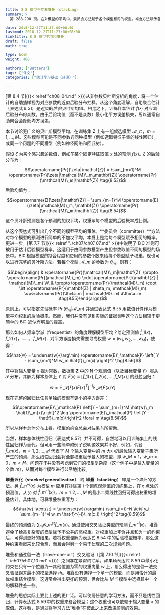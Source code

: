 ```yaml
---
title: 8.8 模型平均和堆叠（stacking）
summary: >
  第 288-290 页。在对模型的平均中，委员会方法赋予各个模型相同的权重，堆叠方法赋予各个模型（估计）最优权重。

date: 2018-12-27T11:27:00+08:00
lastmod: 2018-12-27T11:27:00+08:00
linktitle: 8.8 模型平均和堆叠
draft: false
math: true

type: book
weight: 808

authors: ["Butters"]
tags: ["译文"]
categories: ["统计学习基础（译注）"]

---
```


[第 8.4 节]({{< relref "ch08_04.md" >}})从非参数贝叶斯分析的角度，将一个估计的自助抽样视为对应参数的近似后验分布抽样。从这个角度理解，自助聚合估计（表达式 8.51）是近似的后验贝叶斯均值。相比之下，训练样本估计 $\hat{f}(x)$ 对应着后验分布的众数。由于后验均值（而不是众数）最小化平方误差损失，所以通常自助聚合会降低均方误差。

本节讨论更广义的贝叶斯模型平均。在训练集 $\mathbf{Z}$ 上有一组候选模型 $\mathcal{M}\_m$，$m=1,\dots,M$。这些模型可能是不同参数的同种模型（例如选取特征子集的线性回归），或同一个问题的不同模型（例如神经网络和回归树）。

假设 $\zeta$ 为某个感兴趣的数值，例如在某个固定特征取值 $x$ 处的预测 $f(x)$。$\zeta$ 的后验分布为：

$$\operatorname{Pr}(\zeta|\mathbf{Z}) = \sum_{m=1}^M
\operatorname{Pr}(\zeta|\mathcal{M}\_m,\mathbf{Z})
\operatorname{Pr}(\mathcal{M}\_m|\mathbf{Z}) \tag{8.53}$$

后验均值为：

$$\operatorname{E}[\zeta|\mathbf{Z}] = \sum_{m=1}^M
\operatorname{E}(\zeta|\mathcal{M}\_m, \mathbf{Z})
\operatorname{Pr}(\mathcal{M}\_m|\mathbf{Z}) \tag{8.54}$$

这个贝叶斯预测是各个预测的加权平均，权重与每个模型的后验概率成比例。

从这个表达式可引出几个不同的模型平均的策略。**委员会（committee）**方法对每个模型的预测进行简单的不加权平均，本质上是给每个模型赋予相同的概率。更进一步，[第 7.7 节]({{< relref "../ch07/ch07_07.md" >}})中说明了 BIC 准则可被用于估计后验模型概率。这适用于由同参数模型产生但参数取值不同的模型的场景中。BIC 根据模型的拟合程度和使用的参数个数来给每个模型赋予权重。现也可以进行完整的贝叶斯方法。若每个模型 $\mathcal{M}\_m$ 的参数为 $\theta_m$，则有：

$$\begin{align}
& \operatorname{Pr}(\mathcal{M}\_m|\mathbf{Z}) \propto 
  \operatorname{Pr}(\mathcal{M}\_m) \cdot
  \operatorname{Pr}(\mathbf{Z} | \mathcal{M}\_m) \\\\
& \propto
  \operatorname{Pr}(\mathcal{M}\_m) \cdot
  \int \operatorname{Pr}(\mathbf{Z} | \theta_m, \mathcal{M}\_m)
  \operatorname{Pr}(\theta_m | \mathcal{M}\_m) d\theta_m
\tag{8.55}\end{align}$$

原则上，可以指定先验概率 $\operatorname{Pr}(\theta_m|\mathcal{M}\_m)$ 并通过表达式 8.55 用数值计算作为模型平均权重的后验概率。然而，我们并没有见到实际的证据表明这个方法相较于更简单的 BIC 近似有明显的提高。

那么如何从频率学派（frequentist）的角度理解模型平均？给定预测值 $\hat{f}\_1(x)$，$\hat{f}\_2(x)$，……，$\hat{f}\_M(x)$，对平方误差损失需要寻找权重 $w=(w_1,w_2,\dots,w_M)$，使得：

$$\hat{w} = \underset{w}{\arg\min} \operatorname{E}\_\mathcal{P} \left[
Y - \sum_{m=1}^M w_m \hat{f}\_m(x)
\right]^2 \tag{8.56}$$

其中将输入变量 $x$ 视为常数，数据集 $\mathbf{Z}$ 中的 N 个观测值（以及目标变量 $Y$）服从 $\mathcal{P}$ 分布。其解为样本总体上 $Y$ 对 $\hat{F}(x)\equiv[\hat{f}\_1(x),\hat{f}\_2(x),\dots,\hat{f}\_M(x)]$ 的线性回归：

$$\hat{w} = \operatorname{E}\_\mathcal{P}[\hat{F}(x)\hat{F}(x)^T]^{-1}
\operatorname{E}\_\mathcal{P}[\hat{F}(x)Y] \tag{8.57}$$

现在完整的回归比任意单独的模型有更小的平方误差：

$$\operatorname{E}\_\mathcal{P}
\left[Y - \sum_{m=1}^M \hat{w}\_m \hat{f}\_m(x)\right]^2 \leq 
\operatorname{E}\_\mathcal{P} \left[Y - \hat{f}\_m(x)\right]^2 \forall m \tag{8.58}$$

所以从样本总体分布上看，模型的组合总会对结果有所帮助。

当然，样本总体线性回归（表达式 8.57）并不可得，自然地可以用训练集上的线性回归作为替代。但可用一些简单的例子说明这效果并不好。例如，假设 $\hat{f}\_m(x)$，$m=1,2,\dots,M$ 代表了 $M$ 个输入变量中的 $m$ 大小的最优输入变量子集所产生的预测，那么线性回归会将全部权重赋予最大的模型，即 $\hat{w}\_M=1$，$\hat{w}\_m=0$，$m<M$。问题在于并没有考虑到它们的模型复杂度（这个例子中是输入变量的个数 $m$），从而对每个模型进行公平地比较。

**堆叠泛化（stacked generalization）** 或 **堆叠（stacking）** 即是一个如此的方法。另 $\hat{f}\_m^{-i}(x)$ 为模型 $m$ 应用在排除第 i 个训练观测值的训练集上，在 $x$ 点处的预测值。从 $y_i$ 对 $\hat{f}\_m^{-i}(x_i)$，$m=1,2,\dots,M$ 的最小二乘线性回归可得出权重的堆叠估计。具体地，可将堆叠权重写为：

$$\hat{w}^\text{st} = \underset{w}{\arg\min} \sum_{i=1}^N \left[
y_i - \sum_{m=1}^M w_m \hat{f}^{-i}\_m(x_i) \right]^2
\tag{8.59}$$

最终的预测值为 $\sum_m\hat{w}\_m^\text{st}\hat{f}\_m(x)$。通过使用交叉验证类型的预测 $\hat{f}\_m^{-i}(x)$，堆叠避免了给高复杂度的模型赋予不公平的高权重。对权重加上非负并且和为一的约束后，可得到更好的结果。若将权重理解为表达式 8.54 中的后验模型概率，那么这种约束看起来比较合理，而且会得到一个易于处理的二次规划问题。

堆叠和通过留一法（leave-one-out）交叉验证（[第 7.10 节]({{< relref "../ch07/ch07_10.md" >}})）之间存在紧密的联系。如果给表达式 8.59 中最小化约束在只有一个位置为一其他位置为零的权重向量 $w$ 上，那么得出的是留一法交叉验证误差最小的模型选择 $\hat{m}$。堆叠没有选择一个单一的模型，而是用估计的最优权重结合模型。这通常会得出更好的预测，但会比从 $M$ 个模型中选择其中一个的解释性差一些。

堆叠的思想实际上要比上述的更广泛。可以使用任意的学习方法，而不只是线性回归，计算表达式 8.59 中的权重来结合模型；这个权重也可以依赖于输入变量 $x$ 的取值。这样看，是通过将学习方法“堆叠”在彼此之上来改进预测的效果。